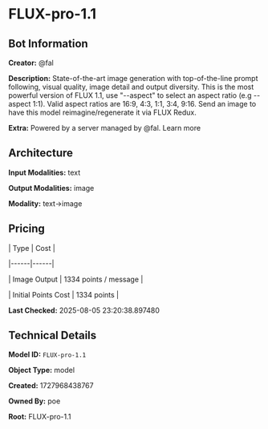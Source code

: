 # FLUX-pro-1.1

## Bot Information

**Creator:** @fal

**Description:** State-of-the-art image generation with top-of-the-line prompt following, visual quality, image detail and output diversity. This is the most powerful version of FLUX 1.1, use "--aspect" to select an aspect ratio (e.g --aspect 1:1). Valid aspect ratios are 16:9, 4:3, 1:1, 3:4, 9:16. Send an image to have this model reimagine/regenerate it via FLUX Redux.

**Extra:** Powered by a server managed by @fal. Learn more


## Architecture

**Input Modalities:** text

**Output Modalities:** image

**Modality:** text->image


## Pricing

| Type | Cost |

|------|------|

| Image Output | 1334 points / message |

| Initial Points Cost | 1334 points |


**Last Checked:** 2025-08-05 23:20:38.897480


## Technical Details

**Model ID:** `FLUX-pro-1.1`

**Object Type:** model

**Created:** 1727968438767

**Owned By:** poe

**Root:** FLUX-pro-1.1
